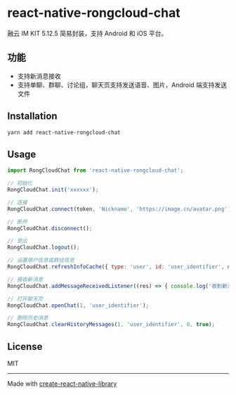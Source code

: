 # react-native-rongcloud-chat

融云 IM KIT 5.12.5 简易封装，支持 Android 和 iOS 平台。

## 功能
- 支持新消息接收
- 支持单聊、群聊、讨论组，聊天页支持发送语音、图片，Android 端支持发送文件

## Installation

```sh
yarn add react-native-rongcloud-chat
```

## Usage


```js
import RongCloudChat from 'react-native-rongcloud-chat';

// 初始化
RongCloudChat.init('xxxxxx');

// 连接
RongCloudChat.connect(token, 'Nickname', 'https://image.cn/avatar.png');

// 断开
RongCloudChat.disconnect();

// 登出
RongCloudChat.logout();

// 设置用户信息或群组信息
RongCloudChat.refreshInfoCache({ type: 'user', id: 'user_identifier', name: 'Nickname', portrait: 'https://image.cn/avatar.png' });

// 接收新消息
RongCloudChat.addMessageReceivedListener((res) => { console.log('收到新消息：', res); });

// 打开聊天页
RongCloudChat.openChat(1, 'user_identifier');

// 删除历史消息
RongCloudChat.clearHistoryMessages(1, 'user_identifier', 0, true);

```

## License

MIT

---

Made with [create-react-native-library](https://github.com/callstack/react-native-builder-bob)
